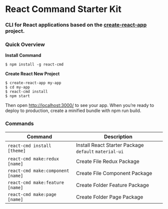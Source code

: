 # React Command Starter Kit

### CLI for React applications based on the [create-react-app](https://github.com/facebookincubator/create-react-app) project.

### Quick Overview


**Install Command**

```linux
$ npm install -g react-cmd
```

**Create React New Project**

```linux
$ create-react-app my-app
$ cd my-app
$ react-cmd install
$ npm start
```

Then open [http://localhost:3000/](http://localhost:3000/) to see your app.
When you’re ready to deploy to production, create a minified bundle with npm run build.

### Commands

| Command | Description |
|---------|-------------|
|`react-cmd install [theme]`| Install React Starter Package `default` `material-ui` |
|`react-cmd make:redux [name]`| Create File Redux Package |
|`react-cmd make:component [name]`| Create File Component Package |
|`react-cmd make:feature [name]`| Create Folder Feature Package |
|`react-cmd make:page [name]`| Create Folder Page Package |
